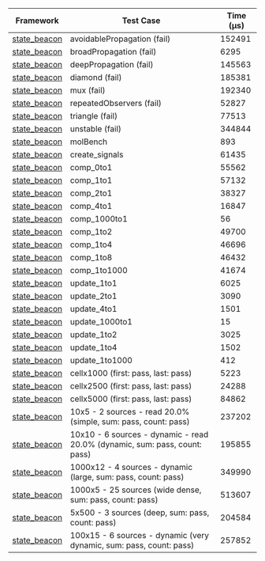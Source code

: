 | Framework | Test Case | Time (μs) |
| --- | --- | --- |
| [state_beacon](https://github.com/jinyus/dart_beacon) | avoidablePropagation (fail) | 152491 |
| [state_beacon](https://github.com/jinyus/dart_beacon) | broadPropagation (fail) | 6295 |
| [state_beacon](https://github.com/jinyus/dart_beacon) | deepPropagation (fail) | 145563 |
| [state_beacon](https://github.com/jinyus/dart_beacon) | diamond (fail) | 185381 |
| [state_beacon](https://github.com/jinyus/dart_beacon) | mux (fail) | 192340 |
| [state_beacon](https://github.com/jinyus/dart_beacon) | repeatedObservers (fail) | 52827 |
| [state_beacon](https://github.com/jinyus/dart_beacon) | triangle (fail) | 77513 |
| [state_beacon](https://github.com/jinyus/dart_beacon) | unstable (fail) | 344844 |
| [state_beacon](https://github.com/jinyus/dart_beacon) | molBench | 893 |
| [state_beacon](https://github.com/jinyus/dart_beacon) | create_signals | 61435 |
| [state_beacon](https://github.com/jinyus/dart_beacon) | comp_0to1 | 55562 |
| [state_beacon](https://github.com/jinyus/dart_beacon) | comp_1to1 | 57132 |
| [state_beacon](https://github.com/jinyus/dart_beacon) | comp_2to1 | 38327 |
| [state_beacon](https://github.com/jinyus/dart_beacon) | comp_4to1 | 16847 |
| [state_beacon](https://github.com/jinyus/dart_beacon) | comp_1000to1 | 56 |
| [state_beacon](https://github.com/jinyus/dart_beacon) | comp_1to2 | 49700 |
| [state_beacon](https://github.com/jinyus/dart_beacon) | comp_1to4 | 46696 |
| [state_beacon](https://github.com/jinyus/dart_beacon) | comp_1to8 | 46432 |
| [state_beacon](https://github.com/jinyus/dart_beacon) | comp_1to1000 | 41674 |
| [state_beacon](https://github.com/jinyus/dart_beacon) | update_1to1 | 6025 |
| [state_beacon](https://github.com/jinyus/dart_beacon) | update_2to1 | 3090 |
| [state_beacon](https://github.com/jinyus/dart_beacon) | update_4to1 | 1501 |
| [state_beacon](https://github.com/jinyus/dart_beacon) | update_1000to1 | 15 |
| [state_beacon](https://github.com/jinyus/dart_beacon) | update_1to2 | 3025 |
| [state_beacon](https://github.com/jinyus/dart_beacon) | update_1to4 | 1502 |
| [state_beacon](https://github.com/jinyus/dart_beacon) | update_1to1000 | 412 |
| [state_beacon](https://github.com/jinyus/dart_beacon) | cellx1000 (first: pass, last: pass) | 5223 |
| [state_beacon](https://github.com/jinyus/dart_beacon) | cellx2500 (first: pass, last: pass) | 24288 |
| [state_beacon](https://github.com/jinyus/dart_beacon) | cellx5000 (first: pass, last: pass) | 84862 |
| [state_beacon](https://github.com/jinyus/dart_beacon) | 10x5 - 2 sources - read 20.0% (simple, sum: pass, count: pass) | 237202 |
| [state_beacon](https://github.com/jinyus/dart_beacon) | 10x10 - 6 sources - dynamic - read 20.0% (dynamic, sum: pass, count: pass) | 195855 |
| [state_beacon](https://github.com/jinyus/dart_beacon) | 1000x12 - 4 sources - dynamic (large, sum: pass, count: pass) | 349990 |
| [state_beacon](https://github.com/jinyus/dart_beacon) | 1000x5 - 25 sources (wide dense, sum: pass, count: pass) | 513607 |
| [state_beacon](https://github.com/jinyus/dart_beacon) | 5x500 - 3 sources (deep, sum: pass, count: pass) | 204584 |
| [state_beacon](https://github.com/jinyus/dart_beacon) | 100x15 - 6 sources - dynamic (very dynamic, sum: pass, count: pass) | 257852 |

